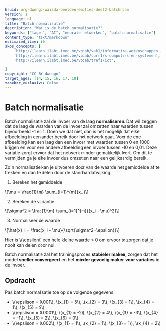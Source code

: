 ```yaml
---
hruid: org-dwengo-waisda-beelden-emoties-deel2-batchnorm
version: 1
language: nl
title: "Batch normalisatie"
description: "Wat is de batch normalisatie?"
keywords: ["lagen", "AI", "neurale netwerken", "batch normalisatie"]
content_type: "text/markdown"
estimated_time: 10
skos_concepts: [
    'http://ilearn.ilabt.imec.be/vocab/vak1/informatica-wetenschappen', 
    'http://ilearn.ilabt.imec.be/vocab/curr1/s-computers-en-systemen',
    'http://ilearn.ilabt.imec.be/vocab/tref1/ict',

]
copyright: "CC BY dwengo"
target_ages: [14, 15, 16, 17, 18]
teacher_exclusive: False
---
```


# Batch normalisatie

Batch normalisatie zal de invoer van de laag **normaliseren**. Dat wil zeggen dat de laag de waarden van de invoer zal omzetten naar waarden tussen bijvoorbeeld -1 en 1. Doen we dat niet, dan is het mogelijk dat elke afbeelding in een ander bereik door het netwerk gaat. Voor de ene afbeelding kan een laag dan een invoer met waarden tussen 0 en 1000 krijgen en voor een andere afbeelding een invoer tussen -10 en 0,01. Deze variatie zorgt ervoor dat het netwerk minder gemakkelijk leert. Om dit te vermijden ga je elke invoer dus omzetten naar een gelijkaardig bereik. 

Zo'n normalisatie kan je uitvoeren door van de waarde het gemiddelde af te trekken en dan te delen door de standaardafwijking.

1. Bereken het gemiddelde

\\[\mu = \frac{1}{m} \sum_{i=1}^{m}{x_i}\\]

2. Bereken de variantie

\\[\sigma^2 = \frac{1}{m} \sum_{i=1}^{m}{(x_i - \mu)^2}\\]

3. Normaliseer de waarde

\\[\hat{x}_i = \frac{x_i - \mu}{\sqrt{\sigma^2+\epsilon}}\\]


Hier is \\(\epsilon\\) een hele kleine waarde > 0 om ervoor te zorgen dat je nooit kan delen door nul.

Batch normalisatie zal het trainingsproces **stabieler maken**, zorgen dat het model **sneller convergeert** en het **minder gevoelig maken voor variaties** in de invoer.

<div class="dwengo-content assignment">
<h2 class="title">Opdracht</h2>
<div class="content">
Pas batch normalisatie toe op de volgende gegevens.
<ul>
    <li>\(\epslison = 0.001\), \(x_{1} = 5\), \(x_{2} = 3\), \(x_{3} = 1\), \(x_{4} = 1\), \(x_{5} = 9\)</li>
    <li>\(\epslison = 0.0001\), \(x_{1} = -2\), \(x_{2} = 4\), \(x_{3} = -3\), \(x_{4} = -1\), \(x_{5} = 2\), \(x_{6} = 0\)</li>
    <li>\(\epslison = 0.002\), \(x_{1} = 1\), \(x_{2} = 1\), \(x_{3} = 1\), \(x_{4} = 2\)</li>
</ul>
</div>
</div>